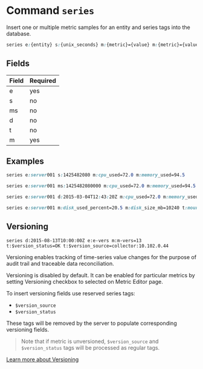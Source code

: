 # Command `series`

Insert one or multiple metric samples for an entity and series tags into the database. 

```css
series e:{entity} s:{unix_seconds} m:{metric}={value} m:{metric}={value} t:{key}={value} t:{key}={value}
```

## Fields

| **Field** | **Required** |
|-----------|--------------|
| e         | yes          |
| s         | no           |
| ms        | no           |
| d         | no           |
| t         | no           |
| m         | yes          |

## Examples

```css
series e:server001 s:1425482080 m:cpu_used=72.0 m:memory_used=94.5
```

```css
series e:server001 ms:1425482080000 m:cpu_used=72.0 m:memory_used=94.5
```

```css
series e:server001 d:2015-03-04T12:43:20Z m:cpu_used=72.0 m:memory_used=94.5
```

```css
series e:server001 m:disk_used_percent=20.5 m:disk_size_mb=10240 t:mount_point=/ t:disk_name=/sda1
```

## Versioning

```
series d:2015-08-13T10:00:00Z e:e-vers m:m-vers=13 t:$version_status=OK t:$version_source=collector:10.102.0.44
```

Versioning enables tracking of time-series value changes for the purpose of audit trail and traceable data reconciliation.

Versioning is disabled by default. It can be enabled for particular metrics by setting Versioning checkbox to selected on Metric Editor page.

To insert versioning fields use reserved series tags:

* `$version_source`
* `$version_status`

These tags will be removed by the server to populate corresponding versioning fields.

> Note that if metric is unversioned, `$version_source` and `$version_status` tags will be processed as regular tags.

[Learn more about Versioning](http://axibase.com/products/axibase-time-series-database/data-model/versioning/)
